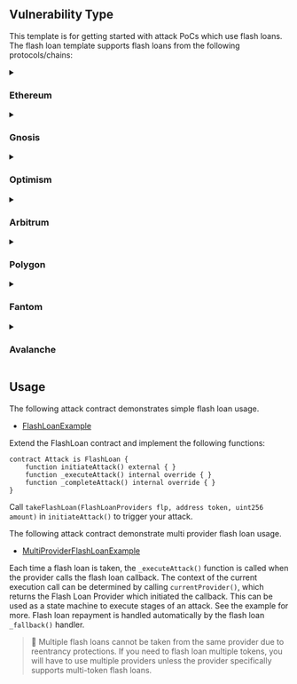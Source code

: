 ## Vulnerability Type
This template is for getting started with attack PoCs which use flash loans. The flash loan template supports flash loans from the following protocols/chains:

<details>
  <summary>

### Ethereum
  </summary>

| Network | Protocol | Library |
| ---------- | -------- | ------------------------------------------------------- |
| Ethereum | AAVEV1 ⚠️     | [AAVEV1FlashLoan](./lib/AAVEV1FlashLoan.sol) |
| Ethereum | AAVEV2     | [AAVEV2FlashLoan](./lib/AAVEV2FlashLoan.sol) |
| Ethereum | AAVEV3     | [AAVEV3FlashLoan](./lib/AAVEV3FlashLoan.sol) |
| Ethereum | Euler ⚠️     | [EulerFlashLoan](./lib/EulerFlashLoan.sol) |
| Ethereum | Balancer   | [BalancerFlashLoan](./lib/BalancerFlashLoan.sol) |
| Ethereum | MakerDAO   | [MakerDAOFlashLoan](./lib/MakerDAOFlashLoan.sol) |
| Ethereum | UniswapV2  | [UniswapV2FlashLoan](./lib/UniswapV2FlashLoan.sol) |
| Ethereum | UniswapV3  | [UniswapV3FlashLoan](./lib/UniswapV3FlashLoan.sol) |

</details>
<details>
  <summary>

### Gnosis
  </summary>

| Network | Protocol | Library |
| ---------- | -------- | ------------------------------------------------------- |
| Gnosis  | UNISWAPV2   | [UniswapV2FlashLoan](./lib/UniswapV2FlashLoan.sol) |

</details>
<details>
  <summary>

### Optimism
  </summary>

| Network | Protocol | Library |
| ---------- | -------- | ------------------------------------------------------- |
| Optimism | AAVEV3     | [AAVEV3FlashLoan](./lib/AAVEV3FlashLoan.sol) |

</details>
<details>
  <summary>

### Arbitrum
  </summary>

| Network | Protocol | Library |
| ---------- | -------- | ------------------------------------------------------- |
| Arbitrum | AAVEV3     | [AAVEV3FlashLoan](./lib/AAVEV3FlashLoan.sol) |

</details>
<details>
  <summary>

### Polygon
  </summary>

| Network | Protocol | Library |
| ---------- | -------- | ------------------------------------------------------- |
| Polygon | AAVEV2     | [AAVEV2FlashLoan](./lib/AAVEV2FlashLoan.sol) |
| Polygon | AAVEV3     | [AAVEV3FlashLoan](./lib/AAVEV3FlashLoan.sol) |

</details>
<details>
  <summary>

### Fantom
  </summary>

| Network | Protocol | Library |
| ---------- | -------- | ------------------------------------------------------- |
| Fantom | AAVEV3     | [AAVEV3FlashLoan](./lib/AAVEV3FlashLoan.sol) |

</details>
<details>
  <summary>

### Avalanche
  </summary>

| Network | Protocol | Library |
| ---------- | -------- | ------------------------------------------------------- |
| Avalanche | AAVEV2     | [AAVEV2FlashLoan](./lib/AAVEV2FlashLoan.sol) |
| Avalanche | AAVEV3     | [AAVEV3FlashLoan](./lib/AAVEV3FlashLoan.sol) |

</details>

## Usage
The following attack contract demonstrates simple flash loan usage.
* [FlashLoanExample](./examples/FlashLoanExample.sol)


Extend the FlashLoan contract and implement the following functions:
```Solidity
contract Attack is FlashLoan {
    function initiateAttack() external { }
    function _executeAttack() internal override { }
    function _completeAttack() internal override { }
}
```
Call `takeFlashLoan(FlashLoanProviders flp, address token, uint256 amount)` in `initiateAttack()` to trigger your attack.

The following attack contract demonstrate multi provider flash loan usage.
* [MultiProviderFlashLoanExample](./examples/MultiProviderFlashLoanExample.sol)

Each time a flash loan is taken, the `_executeAttack()` function is called when the provider calls the flash loan callback. The context of the current execution call can be determined by calling `currentProvider()`, which returns the Flash Loan Provider which initiated the callback. This can be used as a state machine to execute stages of an attack. See the example for more. Flash loan repayment is handled automatically by the flash loan `_fallback()` handler.


> 🚨 Multiple flash loans cannot be taken from the same provider due to reentrancy protections. If you need to flash loan multiple tokens, you will have to use multiple providers unless the provider specifically supports multi-token flash loans.
